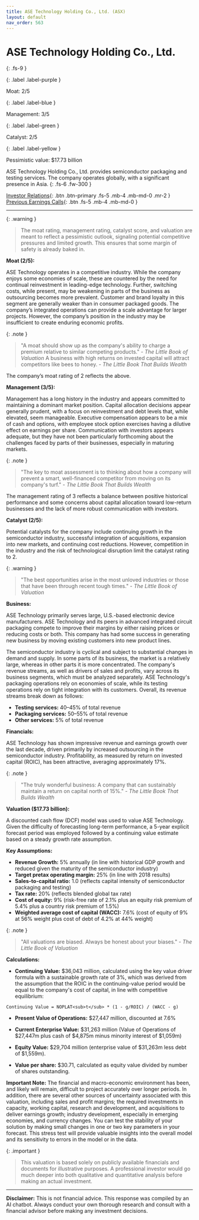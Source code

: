 ```yaml
---
title: ASE Technology Holding Co., Ltd. (ASX)
layout: default
nav_order: 563
---
```


# ASE Technology Holding Co., Ltd.
{: .fs-9 }

{: .label .label-purple }

Moat: 2/5

{: .label .label-blue }

Management: 3/5

{: .label .label-green }

Catalyst: 2/5

{: .label .label-yellow }

Pessimistic value: $17.73 billion

ASE Technology Holding Co., Ltd. provides semiconductor packaging and testing services.  The company operates globally, with a significant presence in Asia.
{: .fs-6 .fw-300 }

[Investor Relations](https://www.google.com/search?q=ASX+investor+relations){: .btn .btn-primary .fs-5 .mb-4 .mb-md-0 .mr-2 }
[Previous Earnings Calls](https://discountingcashflows.com/company/ASX/transcripts/){: .btn .fs-5 .mb-4 .mb-md-0 }

---

{: .warning } 
>The moat rating, management rating, catalyst score, and valuation are meant to reflect a pessimistic outlook, signaling potential competitive pressures and limited growth. This ensures that some margin of safety is already baked in.


**Moat (2/5):**

ASE Technology operates in a competitive industry. While the company enjoys some economies of scale, these are countered by the need for continual reinvestment in leading-edge technology.  Further, switching costs, while present, may be weakening in parts of the business as outsourcing becomes more prevalent.  Customer and brand loyalty in this segment are generally weaker than in consumer packaged goods.  The company’s integrated operations can provide a scale advantage for larger projects.  However, the company’s position in the industry may be insufficient to create enduring economic profits.  

{: .note }

> "A moat should show up as the company's ability to charge a premium relative to similar competing products." - *The Little Book of Valuation*
> A business with high returns on invested capital will attract competitors like bees to honey. - *The Little Book That Builds Wealth*


The company’s moat rating of 2 reflects the above.

**Management (3/5):**

Management has a long history in the industry and appears committed to maintaining a dominant market position.  Capital allocation decisions appear generally prudent, with a focus on reinvestment and debt levels that, while elevated, seem manageable.  Executive compensation appears to be a mix of cash and options, with employee stock option exercises having a dilutive effect on earnings per share.  Communication with investors appears adequate, but they have not been particularly forthcoming about the challenges faced by parts of their businesses, especially in maturing markets.  

{: .note }

> "The key to moat assessment is to thinking about how a company will prevent a smart, well-financed competitor from moving on its company's turf." - *The Little Book That Builds Wealth*


The management rating of 3 reflects a balance between positive historical performance and some concerns about capital allocation toward low-return businesses and the lack of more robust communication with investors.


**Catalyst (2/5):**

Potential catalysts for the company include continuing growth in the semiconductor industry, successful integration of acquisitions, expansion into new markets, and continuing cost reductions.  However, competition in the industry and the risk of technological disruption limit the catalyst rating to 2.

{: .warning }

> "The best opportunities arise in the most unloved industries or those that have been through recent tough times." - *The Little Book of Valuation*


**Business:**

ASE Technology primarily serves large, U.S.-based electronic device manufacturers.  ASE Technology and its peers in advanced integrated circuit packaging compete to improve their margins by either raising prices or reducing costs or both.  This company has had some success in generating new business by moving existing customers into new product lines.

The semiconductor industry is cyclical and subject to substantial changes in demand and supply. In some parts of its business, the market is a relatively large, whereas in other parts it is more concentrated.  The company's revenue streams, as well as drivers of sales and profits, vary across its business segments, which must be analyzed separately.  ASE Technology's packaging operations rely on economies of scale, while its testing operations rely on tight integration with its customers.  Overall, its revenue streams break down as follows:

* **Testing services:** 40–45% of total revenue
* **Packaging services:** 50–55% of total revenue
* **Other services:** 5% of total revenue

**Financials:**

ASE Technology has shown impressive revenue and earnings growth over the last decade, driven primarily by increased outsourcing in the semiconductor industry. Profitability, as measured by return on invested capital (ROIC), has been attractive, averaging approximately 17%.

{: .note }

> "The truly wonderful business: A company that can sustainably maintain a return on capital north of 15%." - *The Little Book That Builds Wealth*


**Valuation ($17.73 billion):**

A discounted cash flow (DCF) model was used to value ASE Technology. Given the difficulty of forecasting long-term performance, a 5-year explicit forecast period was employed followed by a continuing value estimate based on a steady growth rate assumption.


**Key Assumptions:**

* **Revenue Growth:**  5% annually (in line with historical GDP growth and reduced given the maturity of the semiconductor industry)
* **Target pretax operating margin:** 25% (in line with 2018 results)
* **Sales-to-capital ratio:** 1.0 (reflects capital intensity of semiconductor packaging and testing)
* **Tax rate:** 20% (reflects blended global tax rate)
* **Cost of equity:** 9% (risk-free rate of 2.1% plus an equity risk premium of 5.4% plus a country risk premium of 1.5%)
* **Weighted average cost of capital (WACC):** 7.6% (cost of equity of 9% at 56% weight plus cost of debt of 4.2% at 44% weight)

{: .note }

> "All valuations are biased. Always be honest about your biases." - *The Little Book of Valuation*

**Calculations:**

* **Continuing Value:**  $36,043 million, calculated using the key value driver formula with a sustainable growth rate of 3%, which was derived from the assumption that the ROIC in the continuing-value period would be equal to the company's cost of capital, in line with competitive equilibrium:


```
Continuing Value = NOPLAT<sub>t</sub> * (1 - g/ROIC) / (WACC - g)
```
* **Present Value of Operations:** $27,447 million, discounted at 7.6%


* **Current Enterprise Value:**  $31,263 million (Value of Operations of $27,447m  plus cash of $4,875m minus minority interest of $1,059m)


* **Equity Value:** $29,704 million (enterprise value of $31,263m less debt of $1,559m).


* **Value per share:**  $30.71, calculated as equity value divided by number of shares outstanding.



**Important Note:** The financial and macro-economic environment has been, and likely will remain, difficult to project accurately over longer periods. In addition, there are several other sources of uncertainty associated with this valuation, including sales and profit margins; the required investments in capacity, working capital, research and development, and acquisitions to deliver earnings growth; industry development, especially in emerging economies, and currency changes. You can test the stability of your solution by making small changes in one or two key parameters in your forecast. This stress test will provide valuable insights into the overall model and its sensitivity to errors in the model or in the data.


{: .important }

> This valuation is based solely on publicly available financials and documents for illustrative purposes. A professional investor would go much deeper into both qualitative and quantitative analysis before making an actual investment.



---




**Disclaimer:**  This is not financial advice. This response was compiled by an AI chatbot.  Always conduct your own thorough research and consult with a financial advisor before making any investment decisions.